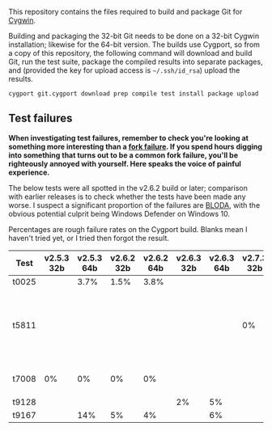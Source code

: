 This repository contains the files required to build and package Git for [Cygwin][].

Building and packaging the 32-bit Git needs to be done on a 32-bit Cygwin installation; likewise for the 64-bit version.  The builds use Cygport, so from a copy of this repository, the following command will download and build Git, run the test suite, package the compiled results into separate packages, and (provided the key for upload access is `~/.ssh/id_rsa`) upload the results.

    cygport git.cygport download prep compile test install package upload

## Test failures

**When investigating test failures, remember to check you're looking at something more interesting than a [fork failure][].  If you spend hours digging into something that turns out to be a common fork failure, you'll be righteously annoyed with yourself.  Here speaks the voice of painful experience.**

The below tests were all spotted in the v2.6.2 build or later; comparison with earlier releases is to check whether the tests have been made any worse.  I suspect a significant proportion of the failures are [BLODA][], with the obvious potential culprit being Windows Defender on Windows 10.

Percentages are rough failure rates on the Cygport build.  Blanks mean I haven't tried yet, or I tried then forgot the result.

Test  | v2.5.3 32b | v2.5.3 64b | v2.6.2 32b | v2.6.2 64b | v2.6.3 32b | v2.6.3 64b | v2.7.3 32b | v2.7.3 64b | v2.8.0 32b | v2.8.0 64b | Issue   | Notes
------|------------|------------|------------|------------|------------|------------|------------|------------|------------|------------| --------|-------
t0025 |            | 3.7%       | 1.5%       | 3.8%       |            |            |            |            |            |            | [#12][] |
t5811 |            |            |            |            |            |            | 0%         | 100%       |            |            | [#20][] | Failing tests are disabled in the Cygport file
t7008 | 0%         | 0%         | 0%         | 0%         |            |            |            |            | 0%         | 0%         | [#8][]  | Should be failing!
t9128 |            |            |            |            | 2%         | 5%         |            |            |            |            | [#16][] |
t9167 |            | 14%        | 5%         | 4%         |            | 6%         |            |            |            |            | [#13][] |

[Cygwin]: http://www.cygwin.com
[fork failure]: https://cygwin.com/faq.html#faq.using.fixing-fork-failures
[BLODA]: https://cygwin.com/acronyms/#BLODA
[#8]: https://github.com/me-and/Cygwin-Git/issues/8
[#11]: https://github.com/me-and/Cygwin-Git/issues/11
[#12]: https://github.com/me-and/Cygwin-Git/issues/12
[#13]: https://github.com/me-and/Cygwin-Git/issues/13
[#16]: https://github.com/me-and/Cygwin-Git/issues/16
[#20]: https://github.com/me-and/Cygwin-Git/issues/20
